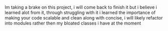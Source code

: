 Im taking a brake on this project, i will come back to finish it but
i believe i learned alot from it, through struggling with it i learned
the importance of making your code scalable and clean along with concise,
i will likely refactor into modules rather then my bloated classes i have
at the moment
